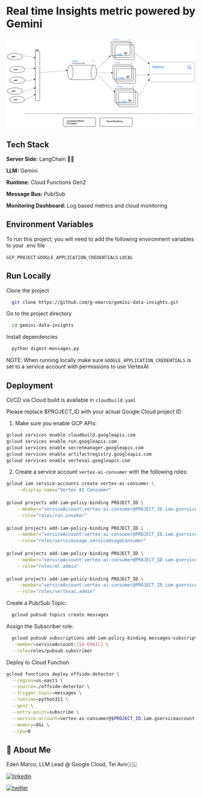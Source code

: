 # Real time Insights metric powered by Gemini

![Alt Text](https://github.com/g-emarco/gemini-data-insights/blob/main/static/architecture.png)

## Tech Stack

**Server Side:** LangChain  🦜🔗

**LLM:** Gemini  

**Runtime:** Cloud Functions Gen2

**Message Bus:** Pub/Sub

**Monitoring Dashboard:** Log based metrics and cloud monitoring

## Environment Variables

To run this project, you will need to add the following environment variables to your .env file

`GCP_PROJECT`
`GOOGLE_APPLICATION_CREDENTIALS` `LOCAL`

## Run Locally


Clone the project

```bash
  git clone https://github.com/g-emarco/gemini-data-insights.git
```

Go to the project directory

```bash
  cd gemini-data-insights
```

Install dependencies

```bash
  python digest-messages.py
```

NOTE: When running locally make sure `GOOGLE_APPLICATION_CREDENTIALS` is set to a service account with permissions to use VertexAI


## Deployment

CI/CD via Cloud build is available in ```cloudbuild.yaml```

Please replace $PROJECT_ID with your actual Google Cloud project ID.

1. Make sure you enable GCP APIs:

```bash
gcloud services enable cloudbuild.googleapis.com
gcloud services enable run.googleapis.com
gcloud services enable secretmanager.googleapis.com
gcloud services enable artifactregistry.googleapis.com
gcloud services enable vertexai.googleapis.com

```

2. Create a service account `vertex-ai-consumer` with the following roles:




```bash
gcloud iam service-accounts create vertex-ai-consumer \
    --display-name="Vertex AI Consumer"

gcloud projects add-iam-policy-binding PROJECT_ID \
    --member="serviceAccount:vertex-ai-consumer@PROJECT_ID.iam.gserviceaccount.com" \
    --role="roles/run.invoker"

gcloud projects add-iam-policy-binding PROJECT_ID \
    --member="serviceAccount:vertex-ai-consumer@PROJECT_ID.iam.gserviceaccount.com" \
    --role="roles/serviceusage.serviceUsageConsumer"

gcloud projects add-iam-policy-binding PROJECT_ID \
    --member="serviceAccount:vertex-ai-consumer@PROJECT_ID.iam.gserviceaccount.com" \
    --role="roles/ml.admin"

gcloud projects add-iam-policy-binding PROJECT_ID \
    --member="serviceAccount:vertex-ai-consumer@PROJECT_ID.iam.gserviceaccount.com" \
    --role="roles/vertexai.admin"

```

Create a Pub/Sub Topic:

```bash
  gcloud pubsub topics create messages
```


Assign the Subscriber role:

```bash
  gcloud pubsub subscriptions add-iam-policy-binding messages-subscription \
  --member=serviceAccount:[SA-EMAIL] \
  --role=roles/pubsub.subscriber
```

Deploy to Cloud Function

```bash
gcloud functions deploy offside-detector \
  --region=us-east1 \
  --source=./offside-detector \
  --trigger-topic=messages \
  --runtime=python311 \
  --gen2 \
  --entry-point=subscribe \
  --service-account=vertex-ai-consumer@$PROJECT_ID.iam.gserviceaccount.com \
  --memory=8Gi \
  --cpu=8
```

## 🚀 About Me
Eden Marco, LLM Lead @ Google Cloud, Tel Aviv🇮🇱

[![linkedin](https://img.shields.io/badge/linkedin-0A66C2?style=for-the-badge&logo=linkedin&logoColor=white)](https://www.linkedin.com/in/eden-marco/) 

[![twitter](https://img.shields.io/badge/twitter-1DA1F2?style=for-the-badge&logo=twitter&logoColor=white)](https://twitter.com/EdenEmarco177)
